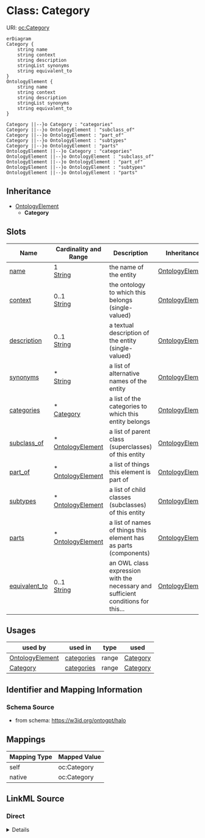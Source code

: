 

# Class: Category



URI: [oc:Category](http://w3id.org/ontogpt/ontology-class-templateCategory)



```mermaid
erDiagram
Category {
    string name  
    string context  
    string description  
    stringList synonyms  
    string equivalent_to  
}
OntologyElement {
    string name  
    string context  
    string description  
    stringList synonyms  
    string equivalent_to  
}

Category ||--}o Category : "categories"
Category ||--}o OntologyElement : "subclass_of"
Category ||--}o OntologyElement : "part_of"
Category ||--}o OntologyElement : "subtypes"
Category ||--}o OntologyElement : "parts"
OntologyElement ||--}o Category : "categories"
OntologyElement ||--}o OntologyElement : "subclass_of"
OntologyElement ||--}o OntologyElement : "part_of"
OntologyElement ||--}o OntologyElement : "subtypes"
OntologyElement ||--}o OntologyElement : "parts"

```




## Inheritance
* [OntologyElement](OntologyElement.md)
    * **Category**



## Slots

| Name | Cardinality and Range | Description | Inheritance |
| ---  | --- | --- | --- |
| [name](name.md) | 1 <br/> [String](String.md) | the name of the entity | [OntologyElement](OntologyElement.md) |
| [context](context.md) | 0..1 <br/> [String](String.md) | the ontology to which this belongs (single-valued) | [OntologyElement](OntologyElement.md) |
| [description](description.md) | 0..1 <br/> [String](String.md) | a textual description of the entity (single-valued) | [OntologyElement](OntologyElement.md) |
| [synonyms](synonyms.md) | * <br/> [String](String.md) | a list of alternative names of the entity | [OntologyElement](OntologyElement.md) |
| [categories](categories.md) | * <br/> [Category](Category.md) | a list of the categories to which this entity belongs | [OntologyElement](OntologyElement.md) |
| [subclass_of](subclass_of.md) | * <br/> [OntologyElement](OntologyElement.md) | a list of parent class (superclasses) of this entity | [OntologyElement](OntologyElement.md) |
| [part_of](part_of.md) | * <br/> [OntologyElement](OntologyElement.md) | a list of things this element is part of | [OntologyElement](OntologyElement.md) |
| [subtypes](subtypes.md) | * <br/> [OntologyElement](OntologyElement.md) | a list of child classes (subclasses) of this entity | [OntologyElement](OntologyElement.md) |
| [parts](parts.md) | * <br/> [OntologyElement](OntologyElement.md) | a list of names of things this element has as parts (components) | [OntologyElement](OntologyElement.md) |
| [equivalent_to](equivalent_to.md) | 0..1 <br/> [String](String.md) | an OWL class expression with the necessary and sufficient conditions for this... | [OntologyElement](OntologyElement.md) |





## Usages

| used by | used in | type | used |
| ---  | --- | --- | --- |
| [OntologyElement](OntologyElement.md) | [categories](categories.md) | range | [Category](Category.md) |
| [Category](Category.md) | [categories](categories.md) | range | [Category](Category.md) |






## Identifier and Mapping Information







### Schema Source


* from schema: https://w3id.org/ontogpt/halo





## Mappings

| Mapping Type | Mapped Value |
| ---  | ---  |
| self | oc:Category |
| native | oc:Category |





## LinkML Source

<!-- TODO: investigate https://stackoverflow.com/questions/37606292/how-to-create-tabbed-code-blocks-in-mkdocs-or-sphinx -->

### Direct

<details>
```yaml
name: Category
from_schema: https://w3id.org/ontogpt/halo
is_a: OntologyElement

```
</details>

### Induced

<details>
```yaml
name: Category
from_schema: https://w3id.org/ontogpt/halo
is_a: OntologyElement
attributes:
  name:
    name: name
    description: the name of the entity
    from_schema: https://w3id.org/ontogpt/halo
    rank: 1000
    identifier: true
    alias: name
    owner: Category
    domain_of:
    - OntologyElement
    range: string
    required: true
  context:
    name: context
    description: the ontology to which this belongs (single-valued)
    from_schema: https://w3id.org/ontogpt/halo
    rank: 1000
    alias: context
    owner: Category
    domain_of:
    - OntologyElement
    range: string
  description:
    name: description
    description: a textual description of the entity (single-valued)
    from_schema: https://w3id.org/ontogpt/halo
    rank: 1000
    alias: description
    owner: Category
    domain_of:
    - OntologyElement
    range: string
  synonyms:
    name: synonyms
    description: a list of alternative names of the entity
    from_schema: https://w3id.org/ontogpt/halo
    rank: 1000
    multivalued: true
    alias: synonyms
    owner: Category
    domain_of:
    - OntologyElement
    range: string
  categories:
    name: categories
    description: a list of the categories to which this entity belongs
    from_schema: https://w3id.org/ontogpt/halo
    rank: 1000
    multivalued: true
    alias: categories
    owner: Category
    domain_of:
    - OntologyElement
    range: Category
  subclass_of:
    name: subclass_of
    description: a list of parent class (superclasses) of this entity
    from_schema: https://w3id.org/ontogpt/halo
    slot_uri: rdfs:subClassOf
    multivalued: true
    alias: subclass_of
    owner: Category
    domain_of:
    - OntologyElement
    range: OntologyElement
  part_of:
    name: part_of
    description: a list of things this element is part of
    from_schema: https://w3id.org/ontogpt/halo
    slot_uri: BFO:0000050
    multivalued: true
    alias: part_of
    owner: Category
    domain_of:
    - OntologyElement
    range: OntologyElement
  subtypes:
    name: subtypes
    description: a list of child classes (subclasses) of this entity
    from_schema: https://w3id.org/ontogpt/halo
    rank: 1000
    multivalued: true
    alias: subtypes
    owner: Category
    domain_of:
    - OntologyElement
    inverse: subclass_of
    range: OntologyElement
  parts:
    name: parts
    description: a list of names of things this element has as parts (components)
    from_schema: https://w3id.org/ontogpt/halo
    rank: 1000
    multivalued: true
    alias: parts
    owner: Category
    domain_of:
    - OntologyElement
    inverse: part_of
    range: OntologyElement
  equivalent_to:
    name: equivalent_to
    description: an OWL class expression with the necessary and sufficient conditions
      for this entity to be an instance of this class
    from_schema: https://w3id.org/ontogpt/halo
    rank: 1000
    alias: equivalent_to
    owner: Category
    domain_of:
    - OntologyElement
    range: string

```
</details>
